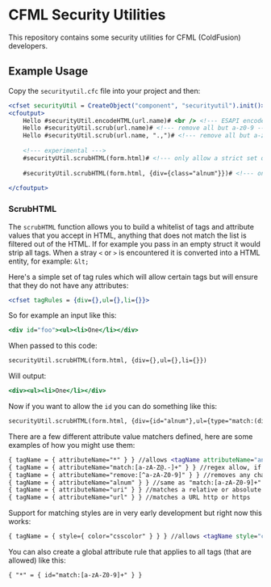 CFML Security Utilities
===================

This repository contains some security utilities for CFML (ColdFusion) developers.

## Example Usage

Copy the `securityutil.cfc` file into your project and then:

```cfm
<cfset securityUtil = CreateObject("component", "securityutil").init()>
<cfoutput>
	Hello #securityUtil.encodeHTML(url.name)# <br /> <!--- ESAPI encodeForHTML --->
	Hello #securityUtil.scrub(url.name)# <!--- remove all but a-z0-9 --->
	Hello #securityUtil.scrub(url.name, ".,")# <!--- remove all but a-z0-9 and  ., --->
	
	<!--- experimental --->
	#securityUtil.scrubHTML(form.html)# <!--- only allow a strict set of tags, attributes and attribute values --->
	
	#securityUtil.scrubHTML(form.html, {div={class="alnum"}})# <!--- only allow div tags with class="[a-z0-9]" --->
	
</cfoutput>
```

### ScrubHTML

The `scrubHTML` function allows you to build a whitelist of tags and attribute values that you accept in HTML, anything that does not match the list is filtered out of the HTML. 
If for example you pass in an empty struct it would strip all tags. When a stray `<` or `>` is encountered it is converted
into a HTML entity, for example: `&lt;`

Here's a simple set of tag rules which will allow certain tags but will ensure that they do not have any attributes:

```cfm
<cfset tagRules = {div={},ul={},li={}}>
```

So for example an input like this:
```cfm
<div id="foo"><ul><li>One</li></div>
```

When passed to this code:

```cfm
securityUtil.scrubHTML(form.html, {div={},ul={},li={}})
```

Will output:

```cfm
<div><ul><li>One</li></div>
```

Now if you want to allow the `id` you can do something like this:

```cfm
securityUtil.scrubHTML(form.html, {div={id="alnum"},ul={type="match:(disc|square|circle)"},li={}})
```

There are a few different attribute value matchers defined, here are some examples of how you might use them:

```cfm
{ tagName = { attributeName="*" } } //allows <tagName attributeName="anything in here">
{ tagName = { attributeName="match:[a-zA-Z@.-]+" } } //regex allow, if no match attribute is skipped
{ tagName = { attributeName="remove:[^a-zA-Z0-9]" } } //removes any characters that match the regex
{ tagName = { attributeName="alnum" } } //same as "match:[a-zA-Z0-9]+"
{ tagName = { attributeName="uri" } } //matches a relative or absolute uri but does not allow :
{ tagName = { attributeName="url" } } //matches a URL http or https 
```

Support for matching styles are in very early development but right now this works:

```cfm
{ tagName = { style={ color="csscolor" } } } //allows <tagName style="color:#fff">
```

You can also create a global attribute rule that applies to all tags (that are allowed) like this:

```cfm
{ "*" = { id="match:[a-zA-Z0-9]+" } }
```


 